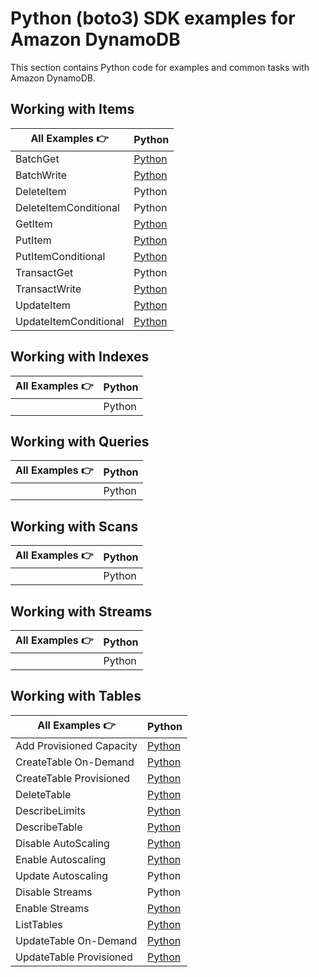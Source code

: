 # Python (boto3) SDK examples for Amazon DynamoDB

This section contains Python code for examples and common tasks with Amazon DynamoDB.

## Working with Items

| All Examples 👉       | Python                                                                                                                         |
| --------------------- | ------------------------------------------------------------------------------------------------------------------------------ |
| BatchGet              | [Python](https://github.com/synchrophoto/DynamoDB-SDK-examples/blob/master/python/WorkingWithItems/batch_get.py)               |
| BatchWrite            | [Python](https://github.com/synchrophoto/DynamoDB-SDK-examples/blob/master/python/WorkingWithItems/batch_write.py)             |
| DeleteItem            | Python                                                                                                                         |
| DeleteItemConditional | Python                                                                                                                         |
| GetItem               | [Python](https://github.com/synchrophoto/DynamoDB-SDK-examples/blob/master/python/WorkingWithItems/get_item.py)                |
| PutItem               | [Python](https://github.com/synchrophoto/DynamoDB-SDK-examples/blob/master/python/WorkingWithItems/put_item.py)                |
| PutItemConditional    | [Python](https://github.com/synchrophoto/DynamoDB-SDK-examples/blob/master/python/WorkingWithItems/put_item_conditional.py)    |
| TransactGet           | Python                                                                                                                         |
| TransactWrite         | [Python](https://github.com/synchrophoto/DynamoDB-SDK-examples/blob/master/python/WorkingWithItems/transact_write.py)          |
| UpdateItem            | [Python](https://github.com/synchrophoto/DynamoDB-SDK-examples/blob/master/python/WorkingWithItems/updating_item.py)           |
| UpdateItemConditional | [Python](https://github.com/synchrophoto/DynamoDB-SDK-examples/blob/master/python/WorkingWithItems/update_item_conditional.py) |

## Working with Indexes

| All Examples 👉 | Python |
| --------------- | ------ |
|                 | Python |

## Working with Queries

| All Examples 👉 | Python |
| --------------- | ------ |
|                 | Python |

## Working with Scans

| All Examples 👉 | Python |
| --------------- | ------ |
|                 | Python |

## Working with Streams

| All Examples 👉 | Python |
| --------------- | ------ |
|                 | Python |

## Working with Tables

| All Examples 👉          | Python                                                                                                                              |
| ------------------------ | ----------------------------------------------------------------------------------------------------------------------------------- |
| Add Provisioned Capacity | [Python](https://github.com/synchrophoto/DynamoDB-SDK-examples/blob/master/python/WorkingWithTables/add_provisioned_capacity.py)    |
| CreateTable On-Demand    | [Python](https://github.com/synchrophoto/DynamoDB-SDK-examples/blob/master/python/WorkingWithTables/create_table_on-demand.py)      |
| CreateTable Provisioned  | [Python](https://github.com/synchrophoto/DynamoDB-SDK-examples/blob/master/python/WorkingWithTables/create_table_provisioned.py)    |
| DeleteTable              | [Python](https://github.com/synchrophoto/DynamoDB-SDK-examples/blob/master/python/WorkingWithTables/delete_table.py)                |
| DescribeLimits           | [Python](https://github.com/synchrophoto/DynamoDB-SDK-examples/blob/master/python/WorkingWithTables/describe_limits.py)             |
| DescribeTable            | [Python](https://github.com/synchrophoto/DynamoDB-SDK-examples/blob/master/python/WorkingWithTables/describe_table.py)              |
| Disable AutoScaling      | [Python](https://github.com/synchrophoto/DynamoDB-SDK-examples/blob/master/python/WorkingWithTables/disable_auto-scaling.py)        |
| Enable Autoscaling       | [Python](https://github.com/synchrophoto/DynamoDB-SDK-examples/blob/master/python/WorkingWithTables/enable_auto-scaling.py)         |
| Update Autoscaling       | Python                                                                                                                              |
| Disable Streams          | Python                                                                                                                              |
| Enable Streams           | [Python](https://github.com/synchrophoto/DynamoDB-SDK-examples/blob/master/python/WorkingWithTables/enable_streams.py)              |
| ListTables               | [Python](https://github.com/synchrophoto/DynamoDB-SDK-examples/blob/master/python/WorkingWithTables/list_tables.py)                 |
| UpdateTable On-Demand    | [Python](https://github.com/synchrophoto/DynamoDB-SDK-examples/blob/master/python/WorkingWithTables/table_change_to_on-demand.py)   |
| UpdateTable Provisioned  | [Python](https://github.com/synchrophoto/DynamoDB-SDK-examples/blob/master/python/WorkingWithTables/table_change_to_provisioned.py) |
